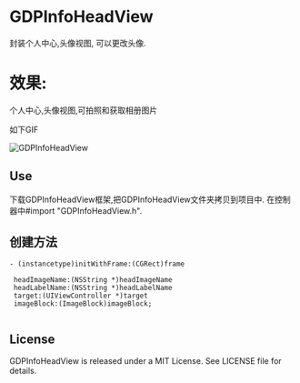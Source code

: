 # GDPInfoHeadView
封装个人中心,头像视图, 可以更改头像.

# 效果: 
个人中心,头像视图,可拍照和获取相册图片

如下GIF

![GDPInfoHeadView](https://github.com/sunmumu/GDPInfoHeadView/blob/master/images/head.GIF)

## Use
下载GDPInfoHeadView框架,把GDPInfoHeadView文件夹拷贝到项目中.
在控制器中#import "GDPInfoHeadView.h".

## 创建方法
```
- (instancetype)initWithFrame:(CGRect)frame 
 
 headImageName:(NSString *)headImageName  
 headLabelName:(NSString *)headLabelName 
 target:(UIViewController *)target 
 imageBlock:(ImageBlock)imageBlock;
 
```

## License

GDPInfoHeadView is released under a MIT License. See LICENSE file for details.

